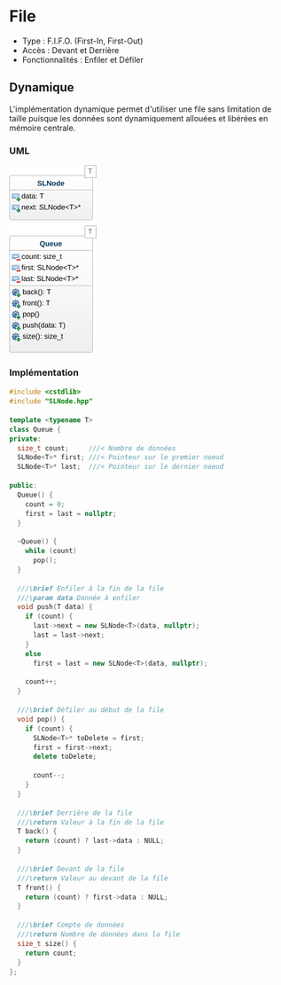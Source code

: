 # File #

- Type : F.I.F.O. (First-In, First-Out)
- Accès : Devant et Derrière
- Fonctionnalités : Enfiler et Défiler

## Dynamique ##

L'implémentation dynamique permet d'utiliser une file sans limitation de taille puisque les données sont dynamiquement allouées et libérées en mémoire centrale.

### UML ###

![](Images/CPP/QueueUML.png)

### Implémentation ###

```cpp
#include <cstdlib>
#include "SLNode.hpp"

template <typename T>
class Queue {
private:
  size_t count;     ///< Nombre de données
  SLNode<T>* first; ///< Pointeur sur le premier noeud
  SLNode<T>* last;  ///< Pointeur sur le dernier noeud

public:
  Queue() {
    count = 0;
    first = last = nullptr;
  }

  ~Queue() {
    while (count)
      pop();
  }

  ///\brief Enfiler à la fin de la file
  ///\param data Donnée à enfiler
  void push(T data) {
    if (count) {
      last->next = new SLNode<T>(data, nullptr);
      last = last->next;
    }
    else
      first = last = new SLNode<T>(data, nullptr);

    count++;
  }

  ///\brief Défiler au début de la file
  void pop() {
    if (count) {
      SLNode<T>* toDelete = first;
      first = first->next;
      delete toDelete;

      count--;
    }
  }

  ///\brief Derrière de la file
  ///\return Valeur à la fin de la file
  T back() {
    return (count) ? last->data : NULL;
  }

  ///\brief Devant de la file
  ///\return Valeur au devant de la file
  T front() {
    return (count) ? first->data : NULL;
  }

  ///\brief Compte de données
  ///\return Nombre de données dans la file
  size_t size() {
    return count;
  }
};
```
